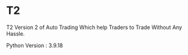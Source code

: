 # T2
T2 Version 2 of Auto Trading Which help Traders to Trade Without Any Hassle.

Python Version : 3.9.18